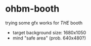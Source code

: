 # ohbm-booth

trying some gfx works for *THE* booth

- target background size: 1680x1050
- mind "safe area" (prob. 640x480?)
